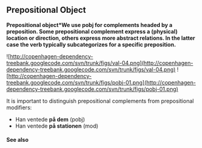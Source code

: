 ## Prepositional Object ##

**Prepositional object\*We use pobj for complements headed by a preposition. Some prepositional complement express a (physical) location or direction, others express more abstract relations. In the latter case the verb typically subcategorizes for a specific preposition.**

![http://copenhagen-dependency-treebank.googlecode.com/svn/trunk/figs/val-04.png](http://copenhagen-dependency-treebank.googlecode.com/svn/trunk/figs/val-04.png) ![http://copenhagen-dependency-treebank.googlecode.com/svn/trunk/figs/pobj-01.png](http://copenhagen-dependency-treebank.googlecode.com/svn/trunk/figs/pobj-01.png)

It is important to distinguish prepositional complements from prepositional modifiers:

  * Han ventede **på dem** (pobj)
  * Han ventede **på stationen** (mod)


#### See also ####

